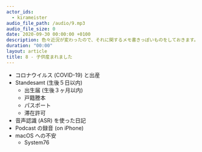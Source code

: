 ```yaml
---
actor_ids:
  - kirameister
audio_file_path: /audio/9.mp3
audio_file_size: 0
date: 2020-09-30 00:00:00 +0100
description: 色々近況が変わったので、それに関するメモ書きっぽいものをしておきます。
duration: "00:00"
layout: article
title: 8 - 子供産まれました
---
```


- コロナウイルス (COVID-19) と出産
- Standesamt (生後５日以内)
    - 出生届 (生後３ヶ月以内)
    - 戸籍謄本
    - パスポート
    - 滞在許可
- 音声認識 (ASR) を使った日記
- Podcast の録音 (on iPhone)
- macOS への不安
    - System76


